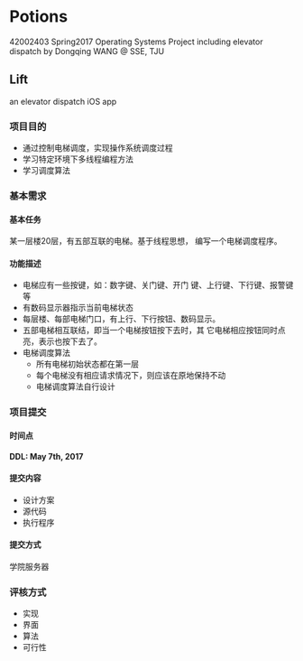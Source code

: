 # Potions
42002403 Spring2017 Operating Systems Project including elevator dispatch by Dongqing WANG @ SSE, TJU

## Lift

an elevator dispatch iOS app

### 项目目的

- 通过控制电梯调度，实现操作系统调度过程
- 学习特定环境下多线程编程方法
- 学习调度算法

### 基本需求

#### 基本任务

某一层楼20层，有五部互联的电梯。基于线程思想， 编写一个电梯调度程序。

#### 功能描述

- 电梯应有一些按键，如：数字键、关门键、开门 键、上行键、下行键、报警键等
- 有数码显示器指示当前电梯状态
- 每层楼、每部电梯门口，有上行、下行按钮、数码显示。
- 五部电梯相互联结，即当一个电梯按钮按下去时，其 它电梯相应按钮同时点亮，表示也按下去了。
- 电梯调度算法
  - 所有电梯初始状态都在第一层
  - 每个电梯没有相应请求情况下，则应该在原地保持不动
  - 电梯调度算法自行设计

### 项目提交

#### 时间点

**DDL: May 7th, 2017**

#### 提交内容

- 设计方案
- 源代码
- 执行程序

#### 提交方式

学院服务器

### 评核方式

- 实现
- 界面
- 算法
- 可行性